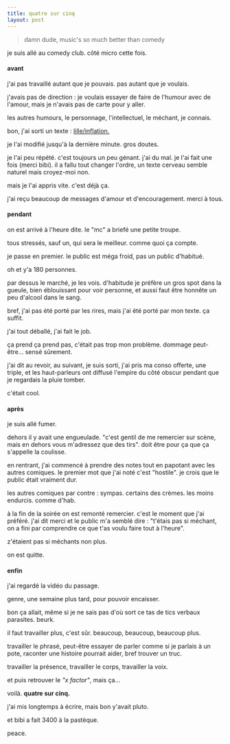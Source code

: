 ```yaml
---
title: quatre sur cinq
layout: post
---
```


> damn dude,
> music's so much better than comedy

je suis allé au comedy club. côté micro cette fois.

#### avant

j'ai pas travaillé autant que je pouvais.
pas autant que je voulais.

j'avais pas de direction :
je voulais essayer de faire de l'humour avec de l'amour,
mais je n'avais pas de carte pour y aller.

les autres humours, 
le personnage, l'intellectuel, le méchant,
je connais.

bon, j'ai sorti un texte : [lille/inflation.](/autre/sketchs/sketch_1)

je l'ai modifié jusqu'à la dernière minute.
gros doutes.

je l'ai peu répété.
c'est toujours un peu génant.
j'ai du mal.
je l'ai fait une fois (merci bibi).
il a fallu tout changer l'ordre,
un texte cerveau semble naturel mais croyez-moi non.

mais je l'ai appris vite. c'est déjà ça.

j'ai reçu beaucoup de messages d'amour
et d'encouragement.
merci à tous.

#### pendant

on est arrivé à l'heure dite.
le "mc" a briefé une petite troupe.

tous stressés, sauf un,
qui sera le meilleur. 
comme quoi ça compte.

je passe en premier.
le public est méga froid,
pas un public d'habitué.

oh et y'a 180 personnes.

par dessus le marché,
je les vois.
d'habitude je préfère un gros spot dans la gueule,
bien éblouissant pour voir personne,
et aussi faut être honnête un peu d'alcool dans le sang.

bref, j'ai pas été porté par les rires,
mais j'ai été porté par mon texte.
ça suffit.

j'ai tout déballé, j'ai fait le job.

ça prend ça prend pas,
c'était pas trop mon problème.
dommage peut-être... 
sensé sûrement.

j'ai dit au revoir, au suivant,
je suis sorti, j'ai pris ma conso offerte,
une triple, et les haut-parleurs ont diffusé
l'empire du côté obscur pendant que je regardais
la pluie tomber. 

c'était cool.

#### après

je suis allé fumer. 

dehors il y avait une engueulade.
"c'est gentil de me remercier sur scène,
mais en dehors vous m'adressez que des tirs".
doit être pour ça que ça s'appelle la coulisse.

en rentrant, j'ai commencé à prendre des notes
tout en papotant avec les autres comiques.
le premier mot que j'ai noté c'est "hostile".
je crois que le public était vraiment dur.

les autres comiques par contre : sympas.
certains des crèmes. les moins endurcis.
comme d'hab.

à la fin de la soirée on est remonté remercier.
c'est le moment que j'ai préféré.
j'ai dit merci et le public m'a semblé dire :
"t'étais pas si méchant,
on a fini par comprendre ce que t'as voulu faire
tout à l'heure".

z'étaient pas si méchants non plus.

on est quitte.

#### enfin

j'ai regardé la vidéo du passage.

genre, une semaine plus tard,
pour pouvoir encaisser.

bon ça allait, même si je ne sais pas d'où sort
ce tas de tics verbaux parasites. beurk.

il faut travailler plus, c'est sûr.
beaucoup, beaucoup, beaucoup plus.

travailler le phrasé, peut-être essayer de parler
comme si je parlais à un pote,
raconter une histoire pourrait aider,
bref trouver un truc.

travailler la présence,
travailler le corps,
travailler la voix.

et puis retrouver le *"x factor"*, mais ça...

voilà. **quatre sur cinq.**

j'ai mis longtemps à écrire,
mais bon y'avait pluto.

et bibi a fait 3400 à la pastèque.

peace.
